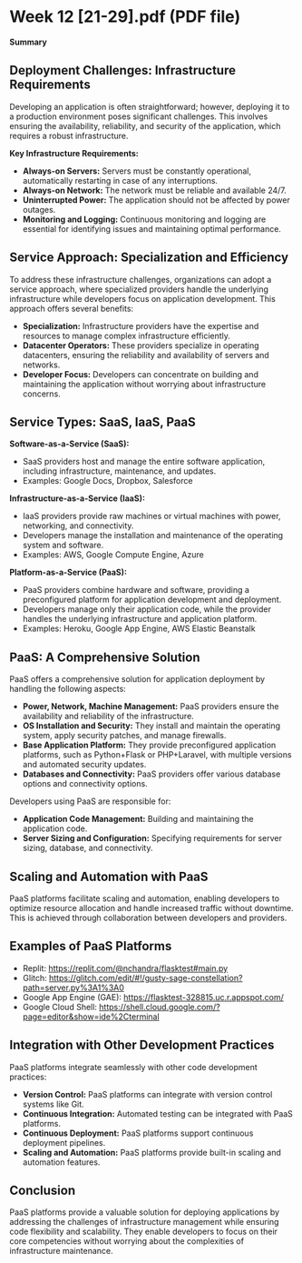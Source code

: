 # Week 12 [21-29].pdf (PDF file)
**Summary**
## Deployment Challenges: Infrastructure Requirements

Developing an application is often straightforward; however, deploying it to a production environment poses significant challenges. This involves ensuring the availability, reliability, and security of the application, which requires a robust infrastructure.

**Key Infrastructure Requirements:**

- **Always-on Servers:** Servers must be constantly operational, automatically restarting in case of any interruptions.
- **Always-on Network:** The network must be reliable and available 24/7.
- **Uninterrupted Power:** The application should not be affected by power outages.
- **Monitoring and Logging:** Continuous monitoring and logging are essential for identifying issues and maintaining optimal performance.

## Service Approach: Specialization and Efficiency

To address these infrastructure challenges, organizations can adopt a service approach, where specialized providers handle the underlying infrastructure while developers focus on application development. This approach offers several benefits:

- **Specialization:** Infrastructure providers have the expertise and resources to manage complex infrastructure efficiently.
- **Datacenter Operators:** These providers specialize in operating datacenters, ensuring the reliability and availability of servers and networks.
- **Developer Focus:** Developers can concentrate on building and maintaining the application without worrying about infrastructure concerns.

## Service Types: SaaS, IaaS, PaaS

**Software-as-a-Service (SaaS):**

- SaaS providers host and manage the entire software application, including infrastructure, maintenance, and updates.
- Examples: Google Docs, Dropbox, Salesforce

**Infrastructure-as-a-Service (IaaS):**

- IaaS providers provide raw machines or virtual machines with power, networking, and connectivity.
- Developers manage the installation and maintenance of the operating system and software.
- Examples: AWS, Google Compute Engine, Azure

**Platform-as-a-Service (PaaS):**

- PaaS providers combine hardware and software, providing a preconfigured platform for application development and deployment.
- Developers manage only their application code, while the provider handles the underlying infrastructure and application platform.
- Examples: Heroku, Google App Engine, AWS Elastic Beanstalk

## PaaS: A Comprehensive Solution

PaaS offers a comprehensive solution for application deployment by handling the following aspects:

- **Power, Network, Machine Management:** PaaS providers ensure the availability and reliability of the infrastructure.
- **OS Installation and Security:** They install and maintain the operating system, apply security patches, and manage firewalls.
- **Base Application Platform:** They provide preconfigured application platforms, such as Python+Flask or PHP+Laravel, with multiple versions and automated security updates.
- **Databases and Connectivity:** PaaS providers offer various database options and connectivity options.

Developers using PaaS are responsible for:

- **Application Code Management:** Building and maintaining the application code.
- **Server Sizing and Configuration:** Specifying requirements for server sizing, database, and connectivity.

## Scaling and Automation with PaaS

PaaS platforms facilitate scaling and automation, enabling developers to optimize resource allocation and handle increased traffic without downtime. This is achieved through collaboration between developers and providers.

## Examples of PaaS Platforms

- Replit: https://replit.com/@nchandra/flasktest#main.py
- Glitch: https://glitch.com/edit/#!/gusty-sage-constellation?path=server.py%3A1%3A0
- Google App Engine (GAE): https://flasktest-328815.uc.r.appspot.com/
- Google Cloud Shell: https://shell.cloud.google.com/?page=editor&show=ide%2Cterminal

## Integration with Other Development Practices

PaaS platforms integrate seamlessly with other code development practices:

- **Version Control:** PaaS platforms can integrate with version control systems like Git.
- **Continuous Integration:** Automated testing can be integrated with PaaS platforms.
- **Continuous Deployment:** PaaS platforms support continuous deployment pipelines.
- **Scaling and Automation:** PaaS platforms provide built-in scaling and automation features.

## Conclusion

PaaS platforms provide a valuable solution for deploying applications by addressing the challenges of infrastructure management while ensuring code flexibility and scalability. They enable developers to focus on their core competencies without worrying about the complexities of infrastructure maintenance.
